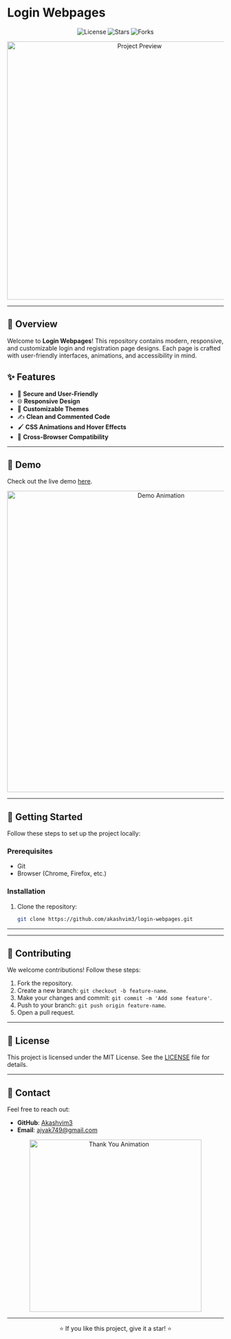 # Login Webpages

<p align="center">
  <img src="https://img.shields.io/badge/License-MIT-blue.svg" alt="License">
  <img src="https://img.shields.io/github/stars/akashvim3/login-webpages.svg" alt="Stars">
  <img src="https://img.shields.io/github/forks/akashvim3/login-webpages.svg" alt="Forks">
</p>

<p align="center">
  <img src="https://user-images.githubusercontent.com/yourusername/project-preview.gif" alt="Project Preview" width="600">
</p>

---

## 🌟 **Overview**

Welcome to **Login Webpages**! This repository contains modern, responsive, and customizable login and registration page designs. Each page is crafted with user-friendly interfaces, animations, and accessibility in mind.

## ✨ **Features**

- 🔐 **Secure and User-Friendly**
- 🌐 **Responsive Design**
- 🎨 **Customizable Themes**
- ✍️ **Clean and Commented Code**
- 🖌️ **CSS Animations and Hover Effects**
- 🌟 **Cross-Browser Compatibility**

---

## 🎥 **Demo**

Check out the live demo [here](https://akashvim3.github.io/Login-Webpage/).

<p align="center">
  <img src="https://user-images.githubusercontent.com/yourusername/demo-animation.gif" alt="Demo Animation" width="700">
</p>

---

## 🚀 **Getting Started**

Follow these steps to set up the project locally:

### Prerequisites

- Git
- Browser (Chrome, Firefox, etc.)

### Installation

1. Clone the repository:

   ```bash
   git clone https://github.com/akashvim3/login-webpages.git
   ```
---


---

## 🤝 **Contributing**

We welcome contributions! Follow these steps:

1. Fork the repository.
2. Create a new branch: `git checkout -b feature-name`.
3. Make your changes and commit: `git commit -m 'Add some feature'`.
4. Push to your branch: `git push origin feature-name`.
5. Open a pull request.

---

## 📜 **License**

This project is licensed under the MIT License. See the [LICENSE](./LICENSE) file for details.

---

## 💬 **Contact**

Feel free to reach out:

- **GitHub**: [Akashvim3](https://github.com/akashvim3)
- **Email**: [ajyak749@gmail.com](mailto:your-email@example.com)

<p align="center">
  <img src="https://user-images.githubusercontent.com/yourusername/footer-animation.gif" alt="Thank You Animation" width="400">
</p>

---

<p align="center">⭐ If you like this project, give it a star! ⭐</p>

